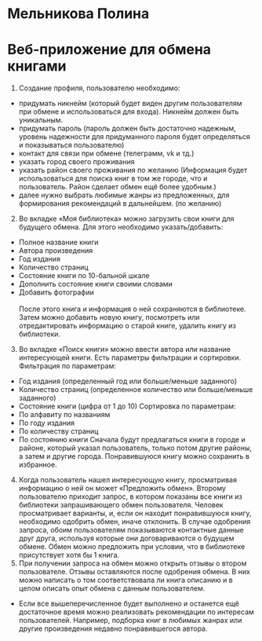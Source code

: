 # Мельникова Полина
# Веб-приложение для обмена книгами
1.	Создание профиля, пользователю необходимо:
-	придумать никнейм (который будет виден другим пользователям при обмене и использоваться для входа). Никнейм должен быть уникальным.
-	придумать пароль (пароль должен быть достаточно надежным, уровень надежности для придуманного пароля будет определяться и показываться пользователю)
-	контакт для связи при обмене (телеграмм, vk и тд.)
-	указать город своего проживания
-	указать район своего проживания по желанию (Информация будет использоваться для поиска книг в том же городе, что и пользователь. Район сделает обмен ещё более удобным.)
-	далее нужно выбрать любимые жанры из предложенных, для формирования рекомендаций в дальнейшем. (по желанию)
2.	Во вкладке «Моя библиотека» можно загрузить свои книги для будущего обмена. Для этого необходимо указать/добавить:
-	Полное название книги
-	Автора произведения
-	Год издания
-	Количество страниц
-	Состояние книги по 10-бальной шкале
-	Дополнить состояние книги своими словами
-	Добавить фотографии
<br></br>
После этого книга и информация о ней сохраняются в библиотеке. Затем можно добавить новую книгу, посмотреть или отредактировать информацию о старой книге, удалить книгу из библиотеки.
3.	Во вкладке «Поиск книги» можно ввести автора или название интересующей книги. Есть параметры фильтрации и сортировки. 
Фильтрация по параметрам:
-	Год издания (определенный год или больше/меньше заданного)
-	Количество страниц (определенное количество или больше/меньше заданного)
-	Состояние книги (цифра от 1 до 10)
Сортировка по параметрам:
-	По алфавиту по названиям
-	По году издания
-	По количеству страниц
-	По состоянию книги
Сначала будут предлагаться книги в городе и районе, который указал пользователь, только потом другие районы, а затем и другие города. Понравившуюся книгу можно сохранить в избранное.
4.	Когда пользователь нашел интересующую книгу, просматривая информацию о ней он может «Предложить обмен». Второму пользователю приходит запрос, в котором показаны все книги из библиотеки запрашивающего обмен пользователя. Человек просматривает варианты, и, если он находит понравившуюся книгу, необходимо одобрить обмен, иначе отклонить. В случае одобрения запроса, обоим пользователям показываются контактные данные друг друга, используя которые они договариваются о будущем обмене. Обмен можно предложить при условии, что в библиотеке присутствует хотя бы 1 книга.
5.	При получении запроса на обмен можно открыть отзывы о втором пользователе. Отзывы оставляются после одобрения обмена. В них можно написать о том соответствовала ли книга описанию и в целом описать опыт обмена с данным пользователем.
- Если все вышеперечисленное будет выполнено и останется ещё достаточное время можно реализовать рекомендации по интересам пользователей. Например, подборка книг в любимых жанрах или другие произведения недавно понравившегося автора.

